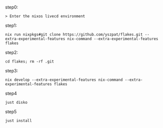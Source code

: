 step0:

```
> Enter the nixos livecd environment
```

step1:

```console
nix run nixpkgs#git clone https://github.com/yszpat/flakes.git --extra-experimental-features nix-command --extra-experimental-features flakes
```

step2:

```console
cd flakes; rm -rf .git
```

step3:

```console
nix develop --extra-experimental-features nix-command --extra-experimental-features flakes
```

step4

```console
just disko
```

step5

```console
just install
```
